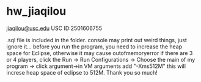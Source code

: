# hw_jiaqilou

jiaqilou@usc.edu
USC ID:2501606755

.sql file is included in the folder.
console may print out weird things, just ignore it...
before you run the program, you need to increase the heap space for Eclipse, otherwise it may cause outofmemoryerror if there are 3 or 4 players, 
click the Run -> Run Configurations -> Choose the main of my program -> click argument->in VM arguments add "-Xms512M"
this will increse heap space of eclipse to 512M.
Thank you so much!




